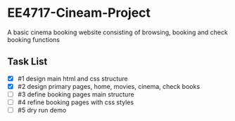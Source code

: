 # EE4717-Cineam-Project

A basic cinema booking website consisting of browsing, booking and check booking functions

## Task List
- [x] #1 design main html and css structure
- [x] #2 design primary pages, home, movies, cinema, check books  
- [ ] #3 define booking pages main structure
- [ ] #4 refine booking pages with css styles
- [ ] #5 dry run demo
